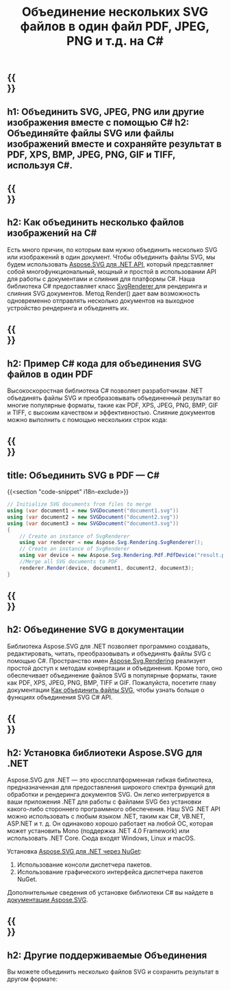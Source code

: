 ﻿---
translation: true
template: /templates/_template-merger.md
title: Объединение нескольких SVG файлов в один файл PDF, JPEG, PNG и т.д. на C#
url: /net/merger/
description: Объединяйте изображения или SVG в один файл и сохраняйте результат в PDF, XPS, PNG, JPEG, BMP, GIF, TIFF с помощью C#.
---

{{<section banner>}}
---
h1: Объединить SVG, JPEG, PNG или другие изображения вместе с помощью C#
h2: Объединяйте файлы SVG или файлы изображений вместе и сохраняйте результат в PDF, XPS, BMP, JPEG, PNG, GIF и TIFF, используя C#.
---

{{<section overview>}}
---
h2: Как объединить несколько файлов изображений на C#
---

Есть много причин, по которым вам нужно объединить несколько SVG или изображений в один документ. Чтобы объединить файлы SVG, мы будем использовать <a href="https://products.aspose.com/svg/net/" target="_blank">Aspose.SVG для .NET API</a>, который представляет собой многофункциональный, мощный и простой в использовании API для работы с документами и слияния для платформы C#. Наша библиотека C# предоставляет класс <a href="https://reference.aspose.com/svg/net/aspose.svg.rendering/svgrenderer/" target="_blank">SvgRenderer </a> для рендеринга и слияния SVG документов. Метод Render() дает вам возможность одновременно отправлять несколько документов на выходное устройство рендеринга и объединять их.

{{<section demos>}}
---
h2: Пример С# кода для объединения SVG файлов в один PDF
---

Высокоскоростная библиотека C# позволяет разработчикам .NET объединять файлы SVG и преобразовывать объединенный результат во многие популярные форматы, такие как PDF, XPS, JPEG, PNG, BMP, GIF и TIFF, с высоким качеством и эффективностью. Слияние документов можно выполнить с помощью нескольких строк кода:

{{<section code-text>}}
---
title: Объединить SVG в PDF — C#
---

{{<section "code-snippet" i18n-exclude>}}

```cs
// Initialize SVG documents from files to merge 
using (var document1 = new SVGDocument("document1.svg"))
using (var document2 = new SVGDocument("document2.svg"))
using (var document3 = new SVGDocument("document3.svg"))
{
    // Create an instance of SvgRenderer
    using var renderer = new Aspose.Svg.Rendering.SvgRenderer();	
    // Create an instance of SvgRenderer
    using var device = new Aspose.Svg.Rendering.Pdf.PdfDevice("result.pdf");
    //Merge all SVG documents to PDF
    renderer.Render(device, document1, document2, document3);                
}
```

{{<section documentation>}}
---
h2: Объединение SVG в документации
---

Библиотека Aspose.SVG для .NET позволяет программно создавать, редактировать, читать, преобразовывать и объединять файлы SVG с помощью C#. Пространство имен [Aspose.Svg.Rendering](https://reference.aspose.com/svg/net/aspose.svg.rendering/) реализует простой доступ к методам конвертации и объединения. Кроме того, оно обеспечивает объединение файлов SVG в популярные форматы, такие как PDF, XPS, JPEG, PNG, BMP, TIFF и GIF. Пожалуйста, посетите главу документации <a href="https://docs.aspose.com/svg/net/how-to-work-with-aspose-svg-api/how-to-merge-svg-files/" target="_blank">Как объединить файлы SVG</a>, чтобы узнать больше о функциях объединения SVG C# API.

{{<section installing>}}
---
h2: Установка библиотеки Aspose.SVG для .NET
---

Aspose.SVG для .NET — это кроссплатформенная гибкая библиотека, предназначенная для предоставления широкого спектра функций для обработки и рендеринга документов SVG. Он легко интегрируется в ваши приложения .NET для работы с файлами SVG без установки какого-либо стороннего программного обеспечения. Наш SVG .NET API можно использовать с любым языком .NET, таким как C#, VB.NET, ASP.NET и т. д. Он одинаково хорошо работает на любой ОС, которая может установить Mono (поддержка .NET 4.0 Framework) или использовать .NET Core. Сюда входят Windows, Linux и macOS.

Установка <a href="https://www.nuget.org/packages/Aspose.SVG" target="_blank">Aspose.SVG для .NET через NuGet</a>:
1. Использование консоли диспетчера пакетов.
2. Использование графического интерфейса диспетчера пакетов NuGet.</br>



  Дополнительные сведения об установке библиотеки C# вы найдете в [документации Aspose.SVG](https://docs.aspose.com/svg/net/getting-started/installation/).

{{<section other-mergers>}}
---
h2: Другие поддерживаемые Объединения
---

Вы можете объединить несколько файлов SVG и сохранить результат в другом формате: